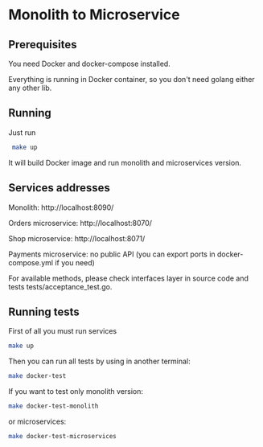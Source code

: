 # Monolith to Microservice

## Prerequisites

You need Docker and docker-compose installed.

Everything is running in Docker container, so you don't need golang either any other lib.

## Running

Just run

```bash
 make up
 ```

It will build Docker image and run monolith and microservices version.

## Services addresses

Monolith: http://localhost:8090/

Orders microservice: http://localhost:8070/

Shop microservice: http://localhost:8071/

Payments microservice: no public API (you can export ports in docker-compose.yml if you need)

For available methods, please check interfaces layer in source code and tests tests/acceptance_test.go.

## Running tests

First of all you must run services

```bash
make up
```

Then you can run all tests by using in another terminal:

```bash
make docker-test
```
If you want to test only monolith version:

```bash
make docker-test-monolith
```

or microservices:

```bash
make docker-test-microservices
```